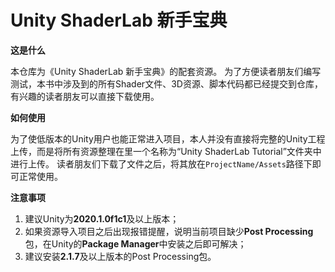 # Unity ShaderLab 新手宝典

**这是什么**

本仓库为《Unity ShaderLab 新手宝典》的配套资源。
为了方便读者朋友们编写测试，本书中涉及到的所有Shader文件、3D资源、脚本代码都已经提交到仓库，有兴趣的读者朋友可以直接下载使用。

**如何使用**

为了使低版本的Unity用户也能正常进入项目，本人并没有直接将完整的Unity工程上传，而是将所有资源整理在里一个名称为“Unity ShaderLab Tutorial”文件夹中进行上传。
读者朋友们下载了文件之后，将其放在`ProjectName/Assets`路径下即可正常使用。

**注意事项**

1. 建议Unity为**2020.1.0f1c1**及以上版本；
2. 如果资源导入项目之后出现报错提醒，说明当前项目缺少**Post Processing**包，在Unity的**Package Manager**中安装之后即可解决；
3. 建议安装**2.1.7**及以上版本的Post Processing包。
